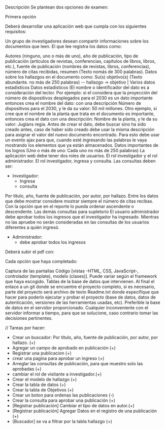 Descripción
Se plantean dos opciones de examen:

Primera opción

Deberá desarrollar una aplicación web que cumpla con los siguientes requisitos:

Un grupo de investigadores desean compartir informaciones sobre los documentos 
que leen. El que lee registra los datos como:

Autores (ninguno, uno o más de uno), año de publicación, tipo de publicación 
(artículos de revistas, conferencias, capítulos de libros, libros, etc.), 
fuente de publicación (nombres de revistas, libros, conferencias), número de 
citas recibidas, resumen (Texto nomás de 300 palabras).
Datos sobre los hallazgos en el documento como:
Su(s) objetivo(s) (Texto abundante. no más de 250 palabras) -- hallazgo -> objetivo | Varios datos estadisticos
Datos estadísticos (El nombre o identificador del dato es a consideración del 
lector. Por ejemplo: si el considera que la proyección del número de dispositivos 
desplegados para el 2030 es un dato importante entonces crea el nombre del dato: 
con una descripción Número de dispositivos para el 2030, y le da su valor: 
50 mil millones. Otro ejemplo, si cree que el nombre de la planta que trata en 
el documento es importante, entonces crea el dato con una descripción: Nombre de 
la planta, y le da su valor: Juglans regia. Antes de crear el dato, debe buscar 
sino ha sido creado antes, caso de haber sido creado debe usar la misma 
descripción para asignar el valor del nuevo documento encontrado. Para esto 
debe usar un evento ajax para que, cuando esté ingresando las palabras le vaya 
mostrando los elementos que ya están almacenados.
Datos importantes de los logros (Uno o más de uno: Cada uno no más de 250 palabras)
La aplicación web debe tener dos roles de usuarios. El rol investigador y el rol 
administrador. El rol investigador, ingresa y consulta. Las consultas deben ser:

* Investigador:
    - Ingresa
    - consulta

Por título, año, fuente de publicación, por autor, por hallazo. Entre los datos 
que debe mostrar considere mostrar siempre el número de citas recibas. 
Con la opción que en el reporte lo pueda ordenar ascendente o descendente.
Las demás consultas para supletorio
El usuario administrador debe aprobar todos los ingresos que el investigador ha 
ingresado. Mientras no las apruebe no serán consideradas en las consultas de los 
usuarios diferentes a quién ingresó.

* Administrador: 
    - debe aprobar todos los ingresos

Deberá subir el pdf  con:

Cada opción que haya completado:

Captura de las pantallas
Código [vistas -HTML, CSS, JavaScript-, controlador (template), modelo (clases)]. 
Puede variar según el framework que haya escogido.
Tablas de la base de datos que intervienen.
 Al final el enlace a un git donde se encuentre el proyecto completo, si es 
necesario, parte del proyecto será archivo de texto Readme.txt donde especifique 
que hacer para poderlo ejecutar y probar el proyecto (base de datos, datos de 
autenticación, versiones de las herramientas usadas, etc). Preferible la base 
de datos en el servidor proporcionado. Cualquier inconveniente con el servidor 
informar a tiempo, para que se solucione, caso contrario tomar las decisiones 
pertinentes.


// Tareas por hacer:
- Crear un buscador: Por título, año, fuente de publicación, por autor, por hallazo. (+)
- Agregar un campo de aprobado en publicación (+)
- Registrar una publicacion (+)
- crear una pagina para aprobar un ingreso (+)
- Arreglar las consultas de publicación, para que muestro solo las aprobadas (+)
- cambiar el rol de visitante a investigador.(+)
- Crear el modelo de hallazgo (+)
- Crear la tabla de datos (+)
- Crear la tabla de Objetivos (+)
- Crear un boton para ordenas las publicaciones (-)
- Crear la consulta para aprobar una publicación (+)
- [Registrar publicación] Cambiar el tipo de datos en autor.(+)
- [Registrar publicación] Agregar Datos en el registro de una publicación (+)
- [Buscador] se va a filtrar por la tabla hallazgo (+)